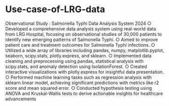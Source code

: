 # Use-case-of-LRG-data
Observational Study :
Salmonella Typhi Data Analysis System 2024
○ Developed a comprehensive data analysis system using real-world data from LRG Hospital, focusing on
observational studies of 30,000 patients to identify new emerging patterns of Salmonella Typhi.
○ Aimed to improve patient care and treatment outcomes for Salmonella Typhi infections.
○ Utilized a wide array of libraries including pandas, numpy, matplotlib.pyplot, seaborn, scipy.stats,
plotly.express, and sklearn.
○ Implemented data cleaning and preprocessing using pandas, statistical analysis with scipy.stats, and
anomaly detection using IsolationForest.
○ Created interactive visualizations with plotly.express for insightful data presentation.
○ Performed machine learning tasks such as regression analysis with sklearn.linear model, achieving
significant predictions with metrics like r2 score and mean squared error.
○ Conducted hypothesis testing using ANOVA and Kruskal-Wallis tests to derive actionable insights for
healthcare advancements
